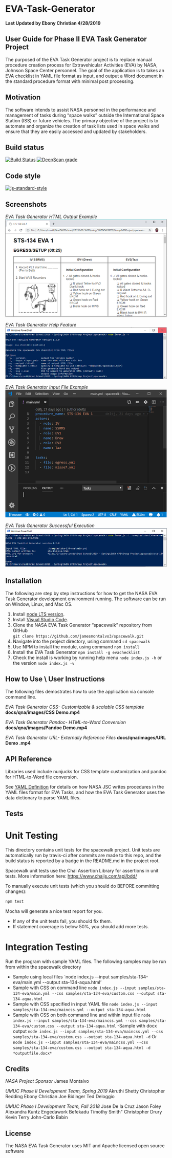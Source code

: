 # EVA-Task-Generator
**Last Updated by Ebony Christian 4/28/2019**

## User Guide for Phase II EVA Task Generator Project
The purposed of the EVA Task Generator project is to replace manual procedure creation process for Extravehicular Activities (EVA) by NASA, Johnson Space Center personnel. The goal of the application is to takes an EVA checklist in YAML file format as input, and output a Word document in the standard procedure format with minimal post processing.

## Motivation
The software intends to assist NASA personnel in the performance and management of tasks during “space walks” outside the International Space Station (ISS) or future vehicles. The primary objective of the project is to automate and organize the creation of task lists used in space walks and ensure that they are easily accessed and updated by stakeholders. 

## Build status

[![Build Status](https://travis-ci.org/deltj/spacewalk.svg?branch=master)](https://travis-ci.org/deltj/spacewalk)
[![DeepScan grade](https://deepscan.io/api/teams/3139/projects/4624/branches/37151/badge/grade.svg)](https://deepscan.io/dashboard#view=project&tid=3139&pid=4624&bid=37151)

## Code style

[![js-standard-style](https://img.shields.io/badge/code%20style-standard-brightgreen.svg?style=flat)](https://github.com/feross/standard)
 
## Screenshots

*EVA Task Generator HTML Output Example*
![EVA HTML_Output](docs/qna/images/HTML_Output.png)

*EVA Task Generator Help Feature*
![EVA Help](docs/qna/images/Help_Text.png)

*EVA Task Generator Input File Example*
![EVA File Input](docs/qna/images/Input_File.png)

*EVA Task Generator Successful Execution*
![EVA Excecution](docs/qna/images/Successful_Execution.png)

## Installation
The following are step by step instructions for how to get the NASA EVA Task Generator development environment running. The software can be run on Window, Linux, and Mac OS.

1. Install [node LTS version]( https://nodejs.org/en/download/).
2. Install [Visual Studio Code]( https://code.visualstudio.com/download).
3. Clone the NASA EVA Task Generator “spacewalk” repository from GitHub  
 ```git clone https://github.com/jamesmontalvo3/spacewalk.git```
4. Navigate into the project directory, using command `cd spacewalk` 
5. Use NPM to install the module, using command `npm install` 
6. Install the EVA Task Generator `npm install -g evachecklist`
7. Check the install is working by running help menu `node index.js -h` or the version `node index.js -v`

## How to Use \ User Instructions
The following files demostrates how to use the application via console command line. 

*EVA Task Generator CSS- Customizable & scalable CSS template*
**docs/qna/images/CSS Demo.mp4**

*EVA Task Generator Pandoc- HTML-to-Word Conversion*
**docs/qna/images/Pandoc Demo.mp4**

*EVA Task Generator URL- Externally Reference Files*
**docs/qna/images/URL Demo .mp4**

## API Reference

Libraries used include nunjucks for CSS template customization and pandoc for HTML-to-Word file conversion.

See [YAML Definition]( docs/yamlDefinition.md) for details on how NASA JSC writes procedures in the YAML files format for EVA Tasks, and how the EVA Task Generator uses the data dictionary to parse YAML files. 

## Tests

# Unit Testing

This directory contains unit tests for the spacewalk project. Unit tests are
automatically run by travis-ci after commits are made to this repo, and the
build status is reported by a badge in the README.md in the project root.

Spacewalk unit tests use the Chai Assertion Library for assertions in unit
tests. More information here: https://www.chaijs.com/api/bdd/

To manually execute unit tests (which you should do BEFORE committing changes):

```bash
npm test
```

Mocha will generate a nice test report for you.

* If any of the unit tests fail, you should fix them.
* If statement coverage is below 50%, you should add more tests.

# Integration Testing

Run the program with sample YAML files.
The following samples may be run from within the spacewalk directory
- Sample using local files 
`node index.js --input samples/sta-134-eva/main.yml --output sta-134-aqua.html’
- Sample with CSS on command line
`node index.js --input samples/sta-134-eva/main.yml --css samples/sta-134-eva/custom.css --output sta-134-aqua.html`
- Sample with CSS specified in input YAML file
`node index.js --input samples/sta-134-eva/maincss.yml --output sta-134-aqua.html`
- Sample with CSS on both command line and within input file
`node index.js --input samples/sta-134-eva/maincss.yml --css samples/sta-134-eva/custom.css --output sta-134-aqua.html`
-Sample with docx output
`node index.js --input samples/sta-134-eva/maincss.yml --css samples/sta-134-eva/custom.css --output sta-134-aqua.html -d`
Or
`node index.js --input samples/sta-134-eva/maincss.yml --css samples/sta-134-eva/custom.css --output sta-134-aqua.html -d *outputfile.docx*`

## Credits

*NASA Project Sponsor*
James Montalvo

*UMUC Phase II Development Team, Spring 2019*
Akruthi Shetty
Christopher Redding
Ebony Christian
Joe Bidinger
Ted Deloggio

*UMUC Phase I Development Team, Fall 2018*
Jose De la Cruz
Jason Foley
Alexandra Kuntz
Engedawork Befekadu
Timothy Smith"
Christopher Drury
Kevin Terry
John-Carlo Babin


## License
The NASA EVA Task Generator uses MIT and Apache licensed open source software
